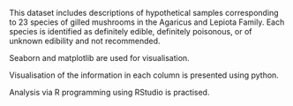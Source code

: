This dataset includes descriptions of hypothetical samples corresponding to 23 species of gilled mushrooms in the Agaricus and Lepiota Family. Each species is identified as definitely edible, definitely poisonous, or of unknown edibility and not recommended.

Seaborn and matplotlib are used for visualisation.

Visualisation of the information in each column is presented using python.

Analysis via R programming using RStudio is practised.
